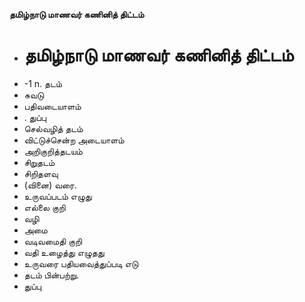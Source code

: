 **தமிழ்நாடு மாணவர் கணினித் திட்டம்**
- # தமிழ்நாடு மாணவர் கணினித் திட்டம்
- -1 n. தடம்
- சுவடு
- பதிவடையாளம்
- . துப்பு
- செல்வழித் தடம்
- விட்டுச்சென்ற அடையாளம்
- அறிகுறித்தடயம்
- சிறுதடம்
- சிறிதளவு
- (வினை) வரை.
- உருவப்படம் எழுது
- எல்லை குறி
- வழி
- அமை
- வடிவமைதி குறி
- வதி உழைத்து எழுதது
- உருவரை பதியவைத்துப்படி எடு
- தடம் பின்பற்று.
- துப்பு

